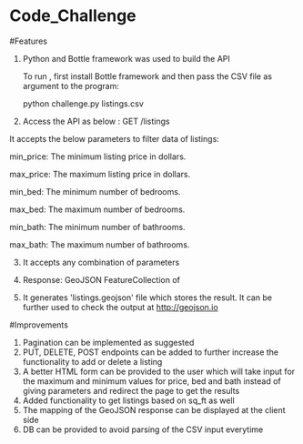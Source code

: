 # Code_Challenge

#Features
1. Python and Bottle framework was used to build the API

   To run , first install Bottle framework and then pass the CSV file as argument to the program:
   
   python challenge.py listings.csv

2. Access the API as below :
   GET /listings

  It accepts the below parameters to filter data of listings:
  
  min_price: The minimum listing price in dollars.
  
  max_price: The maximum listing price in dollars.
  
  min_bed: The minimum number of bedrooms.
  
  max_bed: The maximum number of bedrooms.
  
  min_bath: The minimum number of bathrooms.
  
  max_bath: The maximum number of bathrooms.
  
3. It accepts any combination of parameters

4. Response: GeoJSON FeatureCollection of 

5. It generates 'listings.geojson' file which stores the result. 
   It can be further used to check the output at http://geojson.io

#Improvements
1. Pagination can be implemented as suggested
2. PUT, DELETE, POST endpoints can be added to further increase the functionality to add or delete a listing
3. A better HTML form can be provided to the user which will take input for the maximum and minimum values for price, bed and bath instead of giving parameters  and redirect the page to get the results
4. Added functionality to get listings based on sq_ft as well
5. The mapping of the GeoJSON response can be displayed at the client side
6. DB can be provided to avoid parsing of the CSV input everytime
